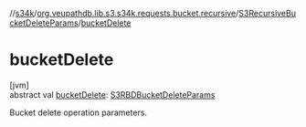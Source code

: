 //[s34k](../../../index.md)/[org.veupathdb.lib.s3.s34k.requests.bucket.recursive](../index.md)/[S3RecursiveBucketDeleteParams](index.md)/[bucketDelete](bucket-delete.md)

# bucketDelete

[jvm]\
abstract val [bucketDelete](bucket-delete.md): [S3RBDBucketDeleteParams](../-s3-r-b-d-bucket-delete-params/index.md)

Bucket delete operation parameters.
